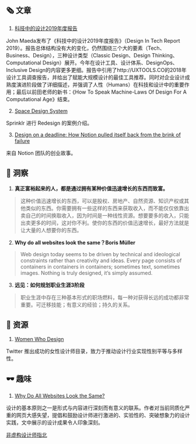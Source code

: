 ##  🗞 文章

1. [科技中的设计2019年度报告](http://design.co/design-in-tech-report-2019-no-track/#1)

John Maeda发布了《科技中的设计2019年度报告》（Design In Tech Report 2019）。报告总体结构没有大的变化，仍然围绕三个大的要素（Tech、Business、Design），三种设计类型（Classic Design、Design Thinking、Computational Design）展开。今年在设计工具、设计体系、DesignOps、Inclusive Design的内容更多更细。报告中引用了http://UXTOOLS.CO的2018年设计工具调查报告，并给出了赋能大规模设计的最佳工具推荐。同时对企业设计成熟度演进阶段做了详细描述，并强调了人性（Humans）在科技和设计中的重要作用；最后以前田老师的新书：《How To Speak Machine-Laws Of Design For A Computational Age》结束。

2. [Space Design System](http://www.pratibhajoshi.com/project/space)

Sprinklr 进行 Redesign 的案例介绍。

3. [Design on a deadline: How Notion pulled itself back from the brink of failure](https://www.figma.com/blog/design-on-a-deadline-how-notion-pulled-itself-back-from-the-brink-of-failure/?utm_source=wanqu.co&utm_campaign=Wanqu+Daily&utm_medium=website)

来自 Notion 团队的创业故事。

## 💬 洞察

1. **真正富裕起来的人，都是通过拥有某种价值迅速增长的东西而致富。**

> 这种价值迅速增长的东西，可以是股权、房地产、自然资源、知识产权或其他类似的东西。你需要拥有一些这样的东西来获取收入，而不能仅仅依靠出卖自己的时间换取收入，因为时间是一种线性资源。想要要多的收入，只能出卖更多的时间，这对你不利。使你的东西的价值迅速增长，最好方法就是让大量的人想要你的东西。

2. **Why do all websites look the same？Boris Müller**

> Web design today seems to be driven by technical and ideological constraints rather than creativity and ideas. Every page consists of containers in containers in containers; sometimes text, sometimes images. Nothing is truly designed, it’s simply assumed.

3. **远见：如何规划职业生涯3阶段**

> 职业生涯中存在三种基本形式的职场燃料，每一种对获得长远的成功都非常重要。可迁移技能；有意义的经验；持久的关系。

## 💎 资源

1. [Women Who Design](https://womenwho.design/?ref=prototyprio)

Twitter 推出成功的女性设计师目录，致力于推动设计行业实现性别平等与多样性。

## 🕶 趣味

1. [Why Do All Websites Look the Same?](https://medium.com/s/story/on-the-visual-weariness-of-the-web-8af1c969ce73)

设计的基本原则之一是形式与内容进行深刻而有意义的联系。作者对当前同质化严重的网页大感失望，提倡和鼓励设计师进行激进的、实验性的、突破想象力的设计实践，文中展示的设计成果令人印象深刻。

[非虚构设计师指北](https://www.yuque.com/lynnete/design)